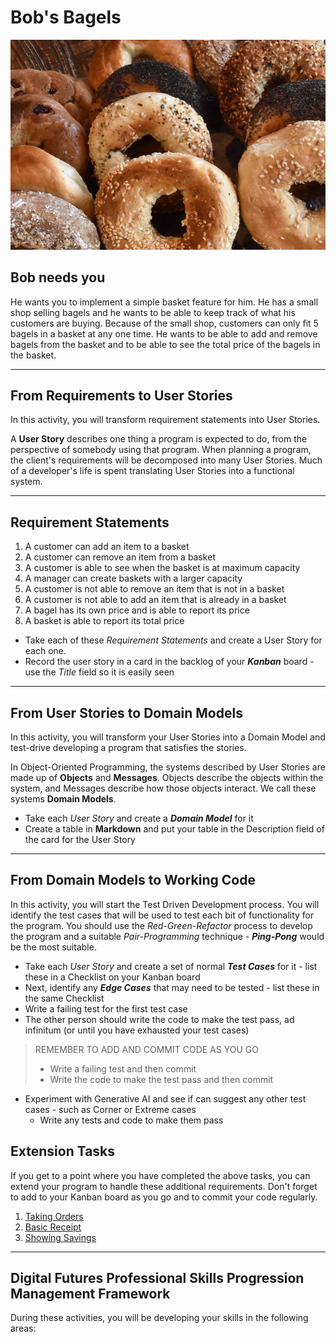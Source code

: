 # Bob's Bagels

![Bob's Bagels](./images/bagels.jpg)

## Bob needs you

He wants you to implement a simple basket feature for him.  He has a small shop selling bagels and he wants to be able to keep track of what his customers are buying.  Because of the small shop, customers can only fit 5 bagels in a basket at any one time.  He wants to be able to add and remove bagels from the basket and to be able to see the total price of the bagels in the basket.

---

## From Requirements to User Stories

In this activity, you will transform requirement statements into User Stories.

A **User Story** describes one thing a program is expected to do, from the perspective of somebody using that program. When planning a program, the client's requirements will be decomposed into many User Stories. Much of a developer's life is spent translating User Stories into a functional system.

--- 

## Requirement Statements

1. A customer can add an item to a basket
2. A customer can remove an item from a basket
3. A customer is able to see when the basket is at maximum capacity
4. A manager can create baskets with a larger capacity
5. A customer is not able to remove an item that is not in a basket
6. A customer is not able to add an item that is already in a basket
7. A bagel has its own price and is able to report its price
8. A basket is able to report its total price

- Take each of these *Requirement Statements* and create a User Story for each one.
- Record the user story in a card in the backlog of your ***Kanban*** board - use the *Title* field so it is easily seen

---

## From User Stories to Domain Models

In this activity, you will transform your User Stories into a Domain Model and test-drive developing a program that satisfies the stories.

In Object-Oriented Programming, the systems described by User Stories are made up of **Objects** and **Messages**. Objects describe the objects within the system, and Messages describe how those objects interact. We call these systems **Domain Models**.

- Take each *User Story* and create a ***Domain Model*** for it
- Create a table in **Markdown** and put your table in the Description field of the card for the User Story

---

## From Domain Models to Working Code

In this activity, you will start the Test Driven Development process.  You will identify the test cases that will be used to test each bit of functionality for the program.  You should use the *Red-Green-Refactor* process to develop the program and a suitable *Pair-Programming* technique - ***Ping-Pong*** would be the most suitable.

- Take each *User Story* and create a set of normal ***Test Cases*** for it - list these in a Checklist on your Kanban board
- Next, identify any ***Edge Cases*** that may need to be tested - list these in the same Checklist
- Write a failing test for the first test case
- The other person should write the code to make the test pass, ad infinitum (or until you have exhausted your test cases)

> REMEMBER TO ADD AND COMMIT CODE AS YOU GO
>
> - Write a failing test and then commit
> - Write the code to make the test pass and then commit
>

- Experiment with Generative AI and see if can suggest any other test cases - such as Corner or Extreme cases
  - Write any tests and code to make them pass

## Extension Tasks

If you get to a point where you have completed the above tasks, you can extend your program to handle these additional requirements.  Don't forget to add to your Kanban board as you go and to commit your code regularly.

1. [Taking Orders](bobs-bagels-extension-1.md)
2. [Basic Receipt](bobs-bagels-extension-2.md)
3. [Showing Savings](bobs-bagels-extension-3.md)

---

## Digital Futures Professional Skills Progression Management Framework

During these activities, you will be developing your skills in the following areas:
